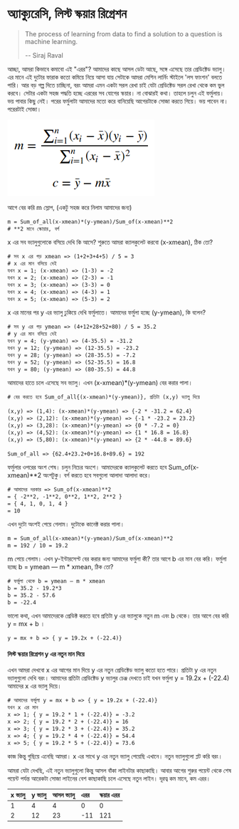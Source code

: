 # অ্যাক্যুরেসি, লিস্ট স্কয়ার রিগ্রেশন

> The process of learning from data to find a solution to a question is machine learning.
>
> -- Siraj Raval

আচ্ছা, আমরা কিভাবে কমাবো এই "এরর"? আমাদের কাছে আসল ডেটা আছে, সঙ্গে এসেছে তার প্রেডিক্টেড ভ্যালু। এর মানে এই দুটোর ফারাক কতো কমিয়ে নিয়ে আসা যায় সেটাকে আমরা মেশিন লার্নিং স্টাইলে 'লস ফাংশন' বলতে পারি। আর বড় গল্প দিতে চাচ্ছিনা, বরং আমরা এমন একটা সরল রেখা চাই যেটা প্রেডিক্টেড সরল রেখা থেকে কম ভুল করবে। সেটার একটা সহজ পদ্ধতি হচ্ছে এররের সব যোগের স্কয়ার। না বোঝারই কথা। তাহলে চলুন এই ফর্মুলায়। ভয় পাবার কিছু নেই। পরের ফর্মুলাটা আমাদের মতো করে বানিয়েছি আগেরটাকে সোজা করতে গিয়ে। ভয় পাবেন না। পরেরটাই সোজা। 

![&#x9A8;&#x9BF;&#x99A;&#x9C7;&#x9B0;&#x99F;&#x9BE; &#x9A6;&#x9C7;&#x996;&#x9C1;&#x9A8; &#x9AD;&#x9BE;&#x9B2;&#x9CB; &#x995;&#x9B0;&#x9C7; \(&#x9B2;&#x9BF;&#x9B8;&#x9CD;&#x99F; &#x9B8;&#x9CD;&#x995;&#x9DF;&#x9BE;&#x9B0; &#x9B0;&#x9BF;&#x997;&#x9CD;&#x9B0;&#x9C7;&#x9B6;&#x9A8;\)](../.gitbook/assets/formula.png)

আগে বের করি m স্লোপ, \(একটু সহজ করে নিলাম আমাদের জন্য\)

```text
m = Sum_of_all(x-xmean)*(y-ymean)/Sum_of(x-xmean)**2
# **2 মানে স্কোয়ার, বর্গ 
```

x এর সব ভ্যালুগুলোকে বসিয়ে দেখি কি আসে? শুরুতে আমরা ক্যালকুলেট করবো \(x-xmean\), ঠিক তো?

```text
# সব x এর গড় xmean => (1+2+3+4+5) / 5 = 3
# x এর মান বসিয়ে দেই 
যখন x = 1; (x-xmean) => (1-3) = -2
যখন x = 2; (x-xmean) => (2-3) = -1
যখন x = 3; (x-xmean) => (3-3) = 0
যখন x = 4; (x-xmean) => (4-3) = 1
যখন x = 5; (x-xmean) => (5-3) = 2
```

x এর মানের পর y এর ভ্যালু ঢুকিয়ে দেখি ফর্মুলাতে। আমাদের ফর্মুলা হচ্ছে \(y-ymean\), কি বলেন?

```text
# সব y এর গড় ymean => (4+12+28+52+80) / 5 = 35.2
# y এর মান বসিয়ে দেই 
যখন y = 4; (y-ymean) => (4-35.5) = -31.2
যখন y = 12; (y-ymean) => (12-35.5) = -23.2
যখন y = 28; (y-ymean) => (28-35.5) = -7.2
যখন y = 52; (y-ymean) => (52-35.5) = 16.8
যখন y = 80; (y-ymean) => (80-35.5) = 44.8
```

আমাদের হাতে চলে এসেছে সব ভ্যালু। এখন \(x-xmean\)\*\(y-ymean\) বের করার পালা। 

```text
# বের করতে হবে Sum_of_all{(x-xmean)*(y-ymean)}, প্রতিটা (x,y) ভ্যালু দিয়ে 

(x,y) => (1,4): (x-xmean)*(y-ymean) => {-2 * -31.2 = 62.4}
(x,y) => (2,12): (x-xmean)*(y-ymean) => {-1 * -23.2 = 23.2}
(x,y) => (3,28): (x-xmean)*(y-ymean) => {0 * -7.2 = 0}
(x,y) => (4,52): (x-xmean)*(y-ymean) => {1 * 16.8 = 16.8}
(x,y) => (5,80): (x-xmean)*(y-ymean) => {2 * -44.8 = 89.6}

Sum_of_all => {62.4+23.2+0+16.8+89.6} = 192
```

ফর্মুলার ওপরের অংশ শেষ। চলুন নিচের অংশে। আমাদেরকে ক্যালকুলেট করতে হবে Sum\_of\(x-xmean\)\*\*2 অংশটুকু। বর্গ করতে হবে সবগুলো আলাদা আলাদা করে। 

```text
# আমাদের দরকার => Sum_of(x-xmean)**2
= { -2**2, -1**2, 0**2, 1**2, 2**2 }
= { 4, 1, 0, 1, 4 }
= 10
```

এখন দুটো অংশই পেয়ে গেলাম। দুটোকে কানেক্ট করার পালা। 

```text
m = Sum_of_all(x-xmean)*(y-ymean)/Sum_of(x-xmean)**2
m = 192 / 10 = 19.2
```

m পেয়ে গেলাম। এখন y-ইন্টারসেপ্ট বের করার জন্য আমাদের ফর্মুলা কী? তার আগে b এর মান বের করি। ফর্মুলা হচ্ছে b = ymean — m \* xmean, ঠিক তো?

```text
# ফর্মুলা থেকে b = ymean — m * xmean
b = 35.2 - 19.2*3
b = 35.2 - 57.6
b = -22.4
```

ভালো কথা, এখন আমাদেরকে প্রেডিক্ট করতে হবে প্রতিটা y এর ভ্যালুকে নতুন m এবং b থেকে। তার আগে বের করি y = mx + b । 

```text
y = mx + b => { y = 19.2x + (-22.4)}
```

#### লিস্ট স্কয়ার রিগ্রেশন y এর নতুন মান দিয়ে 

এখন আমরা দেখবো x এর আগের মান দিয়ে y এর নতুন প্রেডিক্টেড ভ্যালু কতো হতে পারে। প্রতিটা y এর নতুন ভ্যালুগুলো দেখি বরং। আমাদের প্রতিটা প্রেডিক্টেড y ভ্যালুর চেঞ্জ দেখতে চাই যখন ফর্মুলা y = 19.2x + \(-22.4\) আমাদের x এর ভ্যালু দিয়ে। 

```text
# আমাদের ফর্মুলা y = mx + b => { y = 19.2x + (-22.4)}
যখন x এর মান 
x => 1; { y = 19.2 * 1 + (-22.4)} = -3.2
x => 2; { y = 19.2 * 2 + (-22.4)} = 16
x => 3; { y = 19.2 * 3 + (-22.4)} = 35.2
x => 4; { y = 19.2 * 4 + (-22.4)} = 54.4
x => 5; { y = 19.2 * 5 + (-22.4)} = 73.6
```

কাজ কিন্তু গুছিয়ে এনেছি আমরা। x এর সাথে y এর নতুন ভ্যালু পেয়েছি এখানে। নতুন ভ্যালুগুলো প্লট করি বরং। 



আমরা যেটা দেখছি, এই নতুন ভ্যালুগুলো কিন্তু আসল বাঁকা লাইনটার কাছাকাছি। আবার আগের শুরুর পয়েন্ট থেকে শেষ পয়েন্ট পর্যন্ত আরেকটা সোজা লাইনের বেশ কাছাকাছি চলে এসেছে নতুন লাইন। দূরত্ব কম মানে, কম এরর। 

| x ভ্যালু  |  y ভ্যালু  | আসল ভ্যালু  | এরর  | স্কয়ার এরর  |
| :--- | :--- | :--- | :--- | :--- |
| 1 | 4 | 4 | 0 | 0 |
| 2 | 12 | 23 | -11 | 121 |

